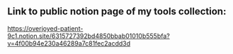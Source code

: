 ## Link to public notion page of my tools collection:
https://overjoyed-patient-9c1.notion.site/6315727392bd4850bbab01010b555bfa?v=4f00b94e230a46289a7c81fec2acdd3d
